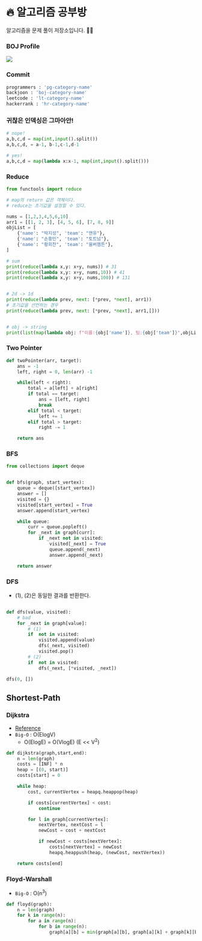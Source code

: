 #  🔥 알고리즘 공부방

알고리즘을 문제 풀이 저장소입니다. 👊👊

### BOJ Profile
<img align='center' src="http://mazassumnida.wtf/api/v2/generate_badge?boj=mugglim">

### Commit 
```python
programmers : 'pg-category-name'
backjoon : 'boj-category-name'
leetcode : 'lt-category-name'
hackerrank : 'hr-category-name'
```

### 귀찮은 인덱싱은 그마아안!
```python
# nope!
a,b,c,d = map(int,input().split())
a,b,c,d, = a-1, b-1,c-1,d-1

# yes!
a,b,c,d = map(lambda x:x-1, map(int,input().split()))
```

### Reduce
```python
from functools import reduce

# map의 return 값은 객체이다.
# reduce는 초기값을 설정할 수 있다.

nums = [1,2,3,4,5,6,10]
arr1 = [[1, 2, 3], [4, 5, 6], [7, 8, 9]]
objList = [
    {'name': "박지성", 'team': "맨유"},
    {'name': "손흥민", 'team': "토트넘"},
    {'name': "황희찬", 'team': "울버햄튼"},
]

# sum
print(reduce(lambda x,y: x+y, nums)) # 31
print(reduce(lambda x,y: x+y, nums,10)) # 41
print(reduce(lambda x,y: x+y, nums,100)) # 131


# 2d -> 1d
print(reduce(lambda prev, next: [*prev, *next], arr1))
# 초기값을 선언하는 경우
print(reduce(lambda prev, next: [*prev, *next], arr1,[]))


# obj -> string
print(list(map(lambda obj: f"이름:{obj['name']}, 팀:{obj['team']}",objList)))
```


### Two Pointer
```python
def twoPointer(arr, target):
    ans = -1
    left, right = 0, len(arr) -1

    while(left < right):
        total = a[left] + a[right]
        if total == target:
            ans = [left, right]
            break
        elif total < target:
            left += 1
        elif total > target:
            right -= 1

    return ans
```

### BFS
```python
from collections import deque


def bfs(graph, start_vertex):
    queue = deque([start_vertex])
    answer = []
    visited = {}
    visited[start_vertex] = True
    answer.append(start_vertex)

    while queue:
        curr = queue.popleft()
        for _next in graph[curr]:
            if _next not in visited:
                visited[_next] = True
                queue.append(_next)
                answer.append(_next)

    return answer
```

### DFS 
- (1), (2)은 동일한 결과를 반환한다.
```python

def dfs(value, visited):
    # bad
    for _next in graph[value]:    
        # (1)
        if  not in visited: 
            visited.append(value)
            dfs(_next, visited)
            visited.pop()
        # (2)
        if  not in visited: 
            dfs(_next, [*visited, _next])   

dfs(0, [])
```

## Shortest-Path

### Dijkstra 
- [Reference](https://sungjk.github.io/2016/05/13/Dijkstra.html)
- `Big-O` : O(ElogV)
    - O(ElogE) = O(VlogE) (E << V<sup>2</sup>)
```python
def dijkstra(graph,start,end):
    n = len(graph)
    costs = [INF] * n
    heap = [(0, start)]
    costs[start] = 0

    while heap:
        cost, currentVertex = heapq.heappop(heap)

        if costs[currentVertex] < cost:
            continue

        for l in graph[currentVertex]:
            nextVertex, nextCost = l
            newCost = cost + nextCost

            if newCost < costs[nextVertex]:
                costs[nextVertex] = newCost
                heapq.heappush(heap, (newCost, nextVertex))

    return costs[end]
```

### Floyd-Warshall
- `Big-O` : O(n<sup>3</sup>)

```python
def floyd(graph):
    n = len(graph)
    for k in range(n):
        for a in range(n):
            for b in range(n):
                graph[a][b] = min(graph[a][b], graph[a][k] + graph[k][b])
```